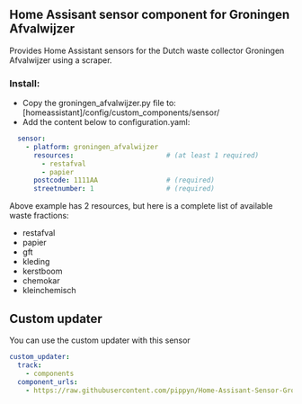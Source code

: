 ## Home Assisant sensor component for Groningen Afvalwijzer

Provides Home Assistant sensors for the Dutch waste collector Groningen Afvalwijzer using a scraper.

### Install:
- Copy the groningen_afvalwijzer.py file to: [homeassistant]/config/custom_components/sensor/
- Add the content below to configuration.yaml:

```yaml
  sensor:
    - platform: groningen_afvalwijzer
      resources:                       # (at least 1 required)
        - restafval
        - papier
      postcode: 1111AA                 # (required)
      streetnumber: 1                  # (required)
```
Above example has 2 resources, but here is a complete list of available waste fractions:
- restafval
- papier
- gft
- kleding
- kerstboom
- chemokar
- kleinchemisch

## Custom updater
You can use the custom updater with this sensor
```yaml
custom_updater:
  track:
    - components
  component_urls:
    - https://raw.githubusercontent.com/pippyn/Home-Assisant-Sensor-Groningen-Afvalwijzer/master/custom_components.json
```

